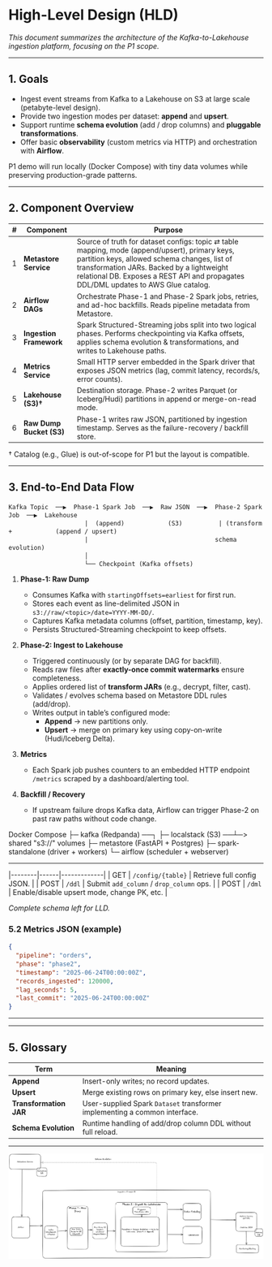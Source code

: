 # High-Level Design (HLD)

_This document summarizes the architecture of the Kafka-to-Lakehouse ingestion platform, focusing on the P1 scope._

---

## 1. Goals
* Ingest event streams from Kafka to a Lakehouse on S3 at large scale (petabyte-level design).
* Provide two ingestion modes per dataset: **append** and **upsert**.
* Support runtime **schema evolution** (add / drop columns) and **pluggable transformations**.
* Offer basic **observability** (custom metrics via HTTP) and orchestration with **Airflow**.

P1 demo will run locally (Docker Compose) with tiny data volumes while preserving production-grade patterns.

---

## 2. Component Overview
| # | Component | Purpose |
|---|-----------|---------|
| 1 | **Metastore Service** | Source of truth for dataset configs: topic ⇄ table mapping, mode (append/upsert), primary keys, partition keys, allowed schema changes, list of transformation JARs. Backed by a lightweight relational DB. Exposes a REST API and propagates DDL/DML updates to AWS Glue catalog. |
| 2 | **Airflow DAGs** | Orchestrate Phase-1 and Phase-2 Spark jobs, retries, and ad-hoc backfills. Reads pipeline metadata from Metastore. |
| 3 | **Ingestion Framework** | Spark Structured-Streaming jobs split into two logical phases. Performs checkpointing via Kafka offsets, applies schema evolution & transformations, and writes to Lakehouse paths. |
| 4 | **Metrics Service** | Small HTTP server embedded in the Spark driver that exposes JSON metrics (lag, commit latency, records/s, error counts). |
| 5 | **Lakehouse (S3)†** | Destination storage. Phase-2 writes Parquet (or Iceberg/Hudi) partitions in append or merge-on-read mode. |
| 6 | **Raw Dump Bucket (S3)** | Phase-1 writes raw JSON, partitioned by ingestion timestamp. Serves as the failure-recovery / backfill store. |

† Catalog (e.g., Glue) is out-of-scope for P1 but the layout is compatible.

---

## 3. End-to-End Data Flow

```
Kafka Topic  ──▶  Phase-1 Spark Job  ──▶  Raw JSON  ──▶  Phase-2 Spark Job  ──▶  Lakehouse
                     |  (append)            (S3)          | (transform +            (append / upsert)
                     |                                   schema evolution)
                     │
                     └── Checkpoint (Kafka offsets)
```

1. **Phase-1: Raw Dump**  
   * Consumes Kafka with `startingOffsets=earliest` for first run.
   * Stores each event as line-delimited JSON in `s3://raw/<topic>/date=YYYY-MM-DD/`.  
   * Captures Kafka metadata columns (offset, partition, timestamp, key).  
   * Persists Structured-Streaming checkpoint to keep offsets.

2. **Phase-2: Ingest to Lakehouse**  
   * Triggered continuously (or by separate DAG for backfill).  
   * Reads raw files after **exactly-once commit watermarks** ensure completeness.  
   * Applies ordered list of **transform JARs** (e.g., decrypt, filter, cast).  
   * Validates / evolves schema based on Metastore DDL rules (add/drop).  
   * Writes output in table’s configured mode:  
     * **Append** → new partitions only.  
     * **Upsert** → merge on primary key using copy-on-write (Hudi/Iceberg Delta).  

3. **Metrics**  
   * Each Spark job pushes counters to an embedded HTTP endpoint `/metrics` scraped by a dashboard/alerting tool.

4. **Backfill / Recovery**  
   * If upstream failure drops Kafka data, Airflow can trigger Phase-2 on past raw paths without code change.

<!-- Extra sections removed -->

Docker Compose
├─ kafka  (Redpanda)      ──┐
├─ localstack (S3)        ──┴─> shared "s3://" volumes
├─ metastore (FastAPI + Postgres)
├─ spark-standalone (driver + workers)
└─ airflow (scheduler + webserver)

---
<!-- Interfaces section intentionally omitted -->
<!-- Interfaces moved to LLD -->

|--------|------|-------------|
| GET | `/config/{table}` | Retrieve full config JSON. |
| POST | `/ddl` | Submit `add_column` / `drop_column` ops. |
| POST | `/dml` | Enable/disable upsert mode, change PK, etc. |

_Complete schema left for LLD._

### 5.2 Metrics JSON (example)
```json
{
  "pipeline": "orders",
  "phase": "phase2",
  "timestamp": "2025-06-24T00:00:00Z",
  "records_ingested": 120000,
  "lag_seconds": 5,
  "last_commit": "2025-06-24T00:00:00Z"
}
```

---

<!-- Non-Goals section removed -->




---

## 5. Glossary
| Term | Meaning |
|------|---------|
| **Append** | Insert-only writes; no record updates. |
| **Upsert** | Merge existing rows on primary key, else insert new. |
| **Transformation JAR** | User-supplied Spark `Dataset` transformer implementing a common interface. |
| **Schema Evolution** | Runtime handling of add/drop column DDL without full reload. |

---

![High-Level Diagram](./Ingestion%20Framework.png)
